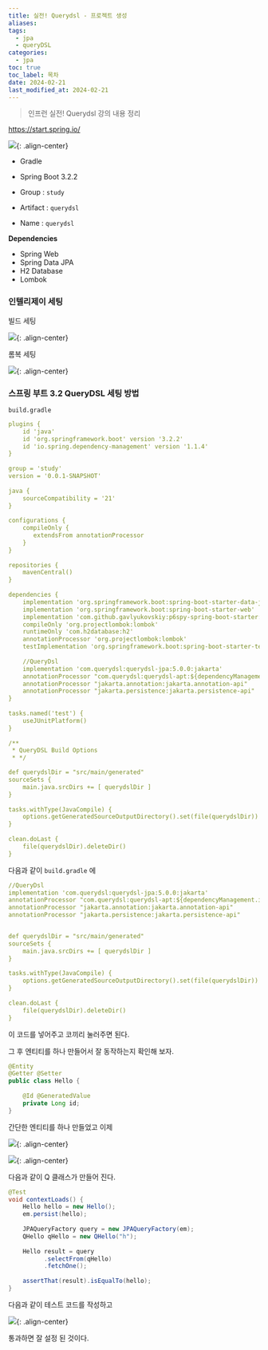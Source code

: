 ```yaml
---
title: 실전! Querydsl - 프로젝트 생성
aliases: 
tags:
  - jpa
  - queryDSL
categories:
  - jpa
toc: true
toc_label: 목차
date: 2024-02-21
last_modified_at: 2024-02-21
---
```

> 인프런 실전! Querydsl 강의 내용 정리

https://start.spring.io/

![](https://i.imgur.com/wdg1sGp.png){: .align-center}

- Gradle 
- Spring Boot 3.2.2

- Group : `study`
- Artifact : `querydsl`
- Name : `querydsl`

**Dependencies**
- Spring Web
- Spring Data JPA
- H2 Database
- Lombok

### 인텔리제이 세팅

빌드 세팅

![](https://i.imgur.com/lVxah7F.png){: .align-center}


롬복 세팅

![](https://i.imgur.com/RKVZYQ0.png){: .align-center}


### 스프링 부트 3.2 QueryDSL 세팅 방법

`build.gradle`
```yml
plugins {  
    id 'java'  
    id 'org.springframework.boot' version '3.2.2'  
    id 'io.spring.dependency-management' version '1.1.4'  
}  
  
group = 'study'  
version = '0.0.1-SNAPSHOT'  
  
java {  
    sourceCompatibility = '21'  
}  
  
configurations {  
    compileOnly {  
       extendsFrom annotationProcessor  
    }  
}  
  
repositories {  
    mavenCentral()  
}  
  
dependencies {  
    implementation 'org.springframework.boot:spring-boot-starter-data-jpa'  
    implementation 'org.springframework.boot:spring-boot-starter-web'  
    implementation 'com.github.gavlyukovskiy:p6spy-spring-boot-starter:1.9.0'  
    compileOnly 'org.projectlombok:lombok'  
    runtimeOnly 'com.h2database:h2'  
    annotationProcessor 'org.projectlombok:lombok'  
    testImplementation 'org.springframework.boot:spring-boot-starter-test'  
  
    //QueryDsl  
    implementation 'com.querydsl:querydsl-jpa:5.0.0:jakarta'  
    annotationProcessor "com.querydsl:querydsl-apt:${dependencyManagement.importedProperties['querydsl.version']}:jakarta"  
    annotationProcessor "jakarta.annotation:jakarta.annotation-api"  
    annotationProcessor "jakarta.persistence:jakarta.persistence-api"  
}  
  
tasks.named('test') {  
    useJUnitPlatform()  
}  
  
/**  
 * QueryDSL Build Options 
 * */

def querydslDir = "src/main/generated"  
sourceSets {  
    main.java.srcDirs += [ querydslDir ]  
}  
  
tasks.withType(JavaCompile) {  
    options.getGeneratedSourceOutputDirectory().set(file(querydslDir))  
}  
  
clean.doLast {  
    file(querydslDir).deleteDir()  
}
```

다음과 같이 `build.gradle` 에 

```yml
//QueryDsl  
implementation 'com.querydsl:querydsl-jpa:5.0.0:jakarta'  
annotationProcessor "com.querydsl:querydsl-apt:${dependencyManagement.importedProperties['querydsl.version']}:jakarta"  
annotationProcessor "jakarta.annotation:jakarta.annotation-api"  
annotationProcessor "jakarta.persistence:jakarta.persistence-api"  


def querydslDir = "src/main/generated"  
sourceSets {  
    main.java.srcDirs += [ querydslDir ]  
}  
  
tasks.withType(JavaCompile) {  
    options.getGeneratedSourceOutputDirectory().set(file(querydslDir))  
}  
  
clean.doLast {  
    file(querydslDir).deleteDir()  
}
```

이 코드를 넣어주고 코끼리 눌러주면 된다.

그 후 엔티티를 하나 만들어서 잘 동작하는지 확인해 보자.


```java
@Entity  
@Getter @Setter  
public class Hello {  
  
    @Id @GeneratedValue  
    private Long id;  
}
```

간단한 엔티티를 하나 만들었고 이제 

![](https://i.imgur.com/cYWxY40.png){: .align-center}

![](https://i.imgur.com/9V4BNbI.png){: .align-center}

다음과 같이 Q 클래스가 만들어 진다.


```java
@Test  
void contextLoads() {  
    Hello hello = new Hello();  
    em.persist(hello);  
  
    JPAQueryFactory query = new JPAQueryFactory(em);  
    QHello qHello = new QHello("h");  
  
    Hello result = query  
          .selectFrom(qHello)  
          .fetchOne();  
  
    assertThat(result).isEqualTo(hello);  
}
```

다음과 같이 테스트 코드를 작성하고 

![](https://i.imgur.com/1ke4NRP.png){: .align-center}

통과하면 잘 설정 된 것이다.


